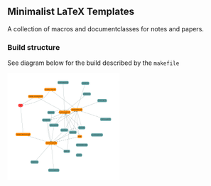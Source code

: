 ## Minimalist LaTeX Templates

A collection of macros and documentclasses for notes and papers.

### Build structure

See diagram below for the build described by the `makefile`

<img src="deps.svg" width="50%"/>





